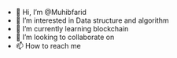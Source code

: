 - 👋 Hi, I’m @Muhibfarid
- 👀 I’m interested in Data structure and algorithm
- 🌱 I’m currently learning blockchain
- 💞️ I’m looking to collaborate on 
- 📫 How to reach me 

<!---
Mtha34/Mtha34 is a ✨ special ✨ repository because its `README.md` (this file) appears on your GitHub profile.
You can click the Preview link to take a look at your changes.
--->
